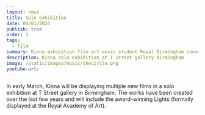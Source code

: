 ```yaml
---
layout: news
title: Solo exhibition
date: 04/01/2024
publish: true
order: 1
tags:
  - film
summary: Kinna exhibition film art music student Royal Birmingham conservatoire rbc bcu birmingham city university T street Sevven Kucuk young artist royal academy of art
description: Kinna solo exhibition at T Street gallery Birmingham
image: /static/images/music/thecircle.png
youtube-url:
---
```


In early March, Kinna will be displaying multiple new films in a solo exhibition at T Street gallery in Birmingham. The works have been created over the last few years and will include the award-winning Lights (formally displayed at the Royal Academy of Art).
